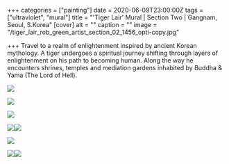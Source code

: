 +++
categories = ["painting"]
date = 2020-06-09T23:00:00Z
tags = ["ultraviolet", "mural"]
title = "'Tiger Lair' Mural | Section Two | Gangnam, Seoul, S.Korea"
[cover]
alt = ""
caption = ""
image = "/tiger_lair_rob_green_artist_section_02_1456_opti-copy.jpg"

+++
Travel to a realm of enlightenment inspired by ancient Korean mythology. A tiger undergoes a spiritual journey shifting through layers of enlightenment on his path to becoming human. Along the way he encounters shrines, temples and mediation gardens inhabited by Buddha & Yama (The Lord of Hell).

![](/tiger_lair_rob_green_artist_section_02_b_1456_opti-copy.jpg)

![](/tiger_lair_rob_green_artist_section_02_1660-copy.jpg)

![](/tiger_lair_panel_two_full_1660.jpg)

![](/tiger_lair_rob_green_artist_section_02_detail_03_1660.jpg)![](/tiger_lair_rob_green_artist_section_02_detail_01_colour_1660.jpg)

![](/tiger_lair_rob_green_artist_section_02_02_1660.jpg)

![](/tiger_lair_ultraviolet_neon_mural_rob_green_artist__1660_opti.jpg)![](/tiger_lair_ultraviolet_neon_mural_rob_green_artist__1660_02_opti.jpg)